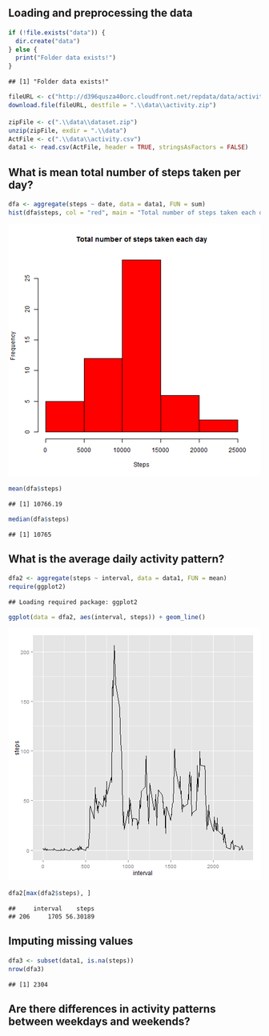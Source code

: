 ## Loading and preprocessing the data  


```r
if (!file.exists("data")) {
  dir.create("data")
} else {
  print("Folder data exists!")
}
```

```
## [1] "Folder data exists!"
```

```r
fileURL <- c("http://d396qusza40orc.cloudfront.net/repdata/data/activity.zip")
download.file(fileURL, destfile = ".\\data\\activity.zip")

zipFile <- c(".\\data\\dataset.zip")
unzip(zipFile, exdir = ".\\data")
ActFile <- c(".\\data\\activity.csv")
data1 <- read.csv(ActFile, header = TRUE, stringsAsFactors = FALSE)
```

## What is mean total number of steps taken per day?

```r
dfa <- aggregate(steps ~ date, data = data1, FUN = sum)
hist(dfa$steps, col = "red", main = "Total number of steps taken each day", xlab = "Steps")
```

![plot of chunk unnamed-chunk-2](figure/unnamed-chunk-2-1.png) 

```r
mean(dfa$steps)
```

```
## [1] 10766.19
```

```r
median(dfa$steps)
```

```
## [1] 10765
```

## What is the average daily activity pattern?

```r
dfa2 <- aggregate(steps ~ interval, data = data1, FUN = mean)
require(ggplot2)
```

```
## Loading required package: ggplot2
```

```r
ggplot(data = dfa2, aes(interval, steps)) + geom_line()
```

![plot of chunk unnamed-chunk-3](figure/unnamed-chunk-3-1.png) 

```r
dfa2[max(dfa2$steps), ]
```

```
##     interval    steps
## 206     1705 56.30189
```

## Imputing missing values

```r
dfa3 <- subset(data1, is.na(steps))
nrow(dfa3)
```

```
## [1] 2304
```

## Are there differences in activity patterns between weekdays and weekends?

